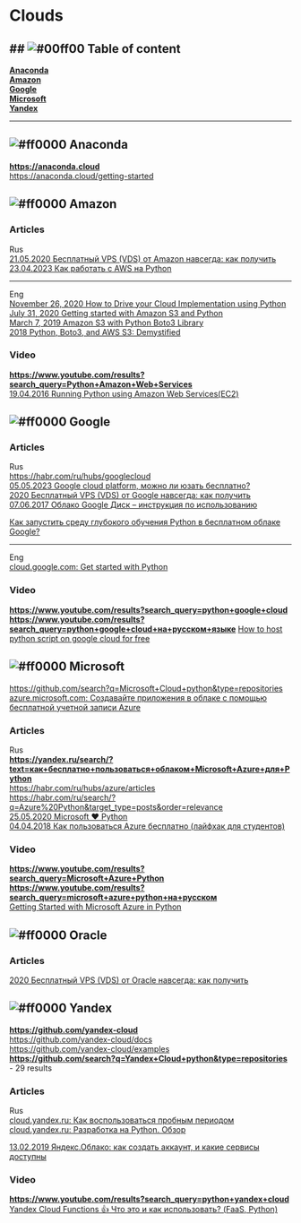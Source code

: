 # Clouds
## ## ![#00ff00](https://placehold.co/15x15/00ff00/00ff00.png) Table of content                                            
**[Anaconda](https://github.com/ivgnk/Clouds#-anaconda)**                                  
**[Amazon](https://github.com/ivgnk/Clouds#-amazon)**                        
**[Google](https://github.com/ivgnk/Clouds#-google)**                  
**[Microsoft](https://github.com/ivgnk/Clouds#-microsoft)**        
**[Yandex](https://github.com/ivgnk/Clouds#-yandex)**                                       

- - -         

## ![#ff0000](https://placehold.co/15x15/ff0000/ff0000.png) Anaconda             
**https://anaconda.cloud**      
https://anaconda.cloud/getting-started              


## ![#ff0000](https://placehold.co/15x15/ff0000/ff0000.png) Amazon            
### Articles
Rus       
[21.05.2020 Бесплатный VPS (VDS) от Amazon навсегда: как получить](https://dzen.ru/a/XsTPErZhUybwGqs7)                     
[23.04.2023 Как работать с AWS на Python](https://qaa-engineer.ru/kak-rabotat-s-aws-na-python-2/)              

- - -
Eng       
[November 26, 2020 How to Drive your Cloud Implementation using Python](https://www.activestate.com/blog/how-to-drive-your-cloud-implementation-using-python/)                             
[July 31, 2020 Getting started with Amazon S3 and Python](https://www.sqlshack.com/getting-started-with-amazon-s3-and-python)                 
[March 7, 2019 Amazon S3 with Python Boto3 Library](https://python.gotrained.com/amazon-s3-boto3/)                    
[2018 Python, Boto3, and AWS S3: Demystified](https://realpython.com/python-boto3-aws-s3)                  

### Video   
**https://www.youtube.com/results?search_query=Python+Amazon+Web+Services**                 
[19.04.2016 Running Python using Amazon Web Services(EC2)](https://www.youtube.com/watch?v=M2Wc8JIS-p8)              


## ![#ff0000](https://placehold.co/15x15/ff0000/ff0000.png) Google          
### Articles
Rus       
https://habr.com/ru/hubs/googlecloud                     
[05.05.2023 Google cloud platform, можно ли юзать бесплатно?](https://qaa-engineer.ru/google-cloud-platform-mozhno-li-yuzat-besplatno/)                 
[2020 Бесплатный VPS (VDS) от Google навсегда: как получить](https://seopulses.ru/besplatniy-vps-vds-v-google/)               
[07.06.2017 Облако Google Диск – инструкция по использованию](https://o-zarabotkeonline.ru/oblako-google-disk-instruktsiya-po-ispolzovaniyu/)                
      
[Как запустить среду глубокого обучения Python в бесплатном облаке Google?](https://russianblogs.com/article/571172260/)        
- - -                            
Eng              
[cloud.google.com: Get started with Python](https://cloud.google.com/python/docs/getting-started)         

### Video
**https://www.youtube.com/results?search_query=python+google+cloud**              
**https://www.youtube.com/results?search_query=python+google+cloud+на+русском+языке**
[How to host python script on google cloud for free](https://www.youtube.com/watch?v=lEKp2O7MTfY)           

## ![#ff0000](https://placehold.co/15x15/ff0000/ff0000.png) Microsoft                    
https://github.com/search?q=Microsoft+Cloud+python&type=repositories               
[azure.microsoft.com: Создавайте приложения в облаке с помощью бесплатной учетной записи Azure](https://azure.microsoft.com/ru-ru/free)         

### Articles             
Rus             
**https://yandex.ru/search/?text=как+бесплатно+пользоваться+облаком+Microsoft+Azure+для+Python**                
https://habr.com/ru/hubs/azure/articles                    
https://habr.com/ru/search/?q=Azure%20Python&target_type=posts&order=relevance                    
[25.05.2020 Microsoft ♥️ Python](https://habr.com/ru/companies/microsoft/articles/508172/)            
[04.04.2018 Как пользоваться Azure бесплатно (лайфхак для студентов)](https://habr.com/ru/companies/microsoft/articles/352786/)        
                 
### Video           
**https://www.youtube.com/results?search_query=Microsoft+Azure+Python**                
**https://www.youtube.com/results?search_query=microsoft+azure+python+на+русском**                 
[Getting Started with Microsoft Azure in Python](https://www.youtube.com/watch?v=BErur8WwAsg)       
               
           
## ![#ff0000](https://placehold.co/15x15/ff0000/ff0000.png) Oracle                  
### Articles             
[2020 Бесплатный VPS (VDS) от Oracle навсегда: как получить](https://seopulses.ru/besplatniy-vps-vds-v-oracle/)         


## ![#ff0000](https://placehold.co/15x15/ff0000/ff0000.png) Yandex                  
**https://github.com/yandex-cloud**          
https://github.com/yandex-cloud/docs              
https://github.com/yandex-cloud/examples               
**https://github.com/search?q=Yandex+Cloud+python&type=repositories** - 29 results                  
           
### Articles             
Rus                                        
[cloud.yandex.ru: Как воспользоваться пробным периодом](https://cloud.yandex.ru/docs/free-trial/concepts/quickstart)          
[cloud.yandex.ru: Разработка на Python. Обзор](https://cloud.yandex.ru/docs/functions/lang/python/)           
     
[13.02.2019 Яндекс.Облако: как создать аккаунт, и какие сервисы доступны](https://dzen.ru/a/XGKjwHF8vQCushlA)          
                
### Video
**https://www.youtube.com/results?search_query=python+yandex+cloud**              
[Yandex Cloud Functions 👍 Что это и как использовать? (FaaS, Python)](https://www.youtube.com/watch?v=SYwIFlXg-3w)            

